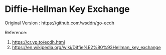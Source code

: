 Diffie-Hellman Key Exchange
===

Original Version : https://github.com/wsddn/go-ecdh

Reference:
1. https://cr.yp.to/ecdh.html
2. https://en.wikipedia.org/wiki/Diffie%E2%80%93Hellman_key_exchange
